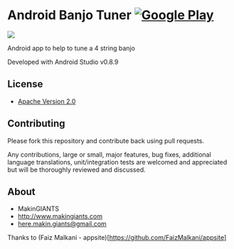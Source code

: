 # Android Banjo Tuner [![Google Play](http://developer.android.com/images/brand/en_generic_rgb_wo_45.png)](https://play.google.com/store/apps/details?id=com.makingiants.android.banjotuner)

<a href="https://play.google.com/store/apps/details?id=com.makingiants.android.banjotuner" alt="Blackberry World">
	<img src="https://dl.dropboxusercontent.com/u/7621584/MakinGiants/banner_banjen.png">
</a>

Android app to help to tune a 4 string banjo

Developed with Android Studio v0.8.9

## License

* [Apache Version 2.0](http://www.apache.org/licenses/LICENSE-2.0.html)

## Contributing

Please fork this repository and contribute back using pull requests.

Any contributions, large or small, major features, bug fixes, additional
language translations, unit/integration tests are welcomed and appreciated
but will be thoroughly reviewed and discussed.

## About

+ MakinGIANTS
+ http://www.makingiants.com
+ here.makin.giants@gmail.com


Thanks to (Faiz Malkani - appsite)[https://github.com/FaizMalkani/appsite]